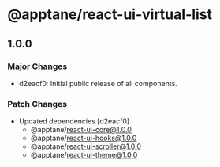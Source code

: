 # @apptane/react-ui-virtual-list

## 1.0.0
### Major Changes

- d2eacf0: Initial public release of all components.

### Patch Changes

- Updated dependencies [d2eacf0]
  - @apptane/react-ui-core@1.0.0
  - @apptane/react-ui-hooks@1.0.0
  - @apptane/react-ui-scroller@1.0.0
  - @apptane/react-ui-theme@1.0.0
